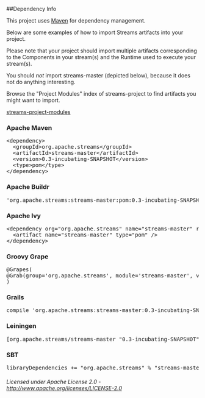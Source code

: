 ##Dependency Info

This project uses [Maven](http://maven.apache.org/ "Maven") for dependency management.

Below are some examples of how to import Streams artifacts into your project.

Please note that your project should import multiple artifacts corresponding to the Components in your stream(s) and the Runtime used to execute your stream(s).

You should *not* import streams-master (depicted below), because it does not do anything interesting.

Browse the "Project Modules" index of streams-project to find artifacts you might want to import.

[streams-project-modules](http://streams.incubator.apache.org/site/latest/streams-project/modules.html "http://streams.incubator.apache.org/site/latest/streams-project/modules.html")

<div class="section">

<h3><a name="Apache_Maven"></a>Apache Maven</h3><a name="Apache_Maven"></a>

<div class="source">

<pre class="prettyprint">&lt;dependency&gt;
  &lt;groupId&gt;org.apache.streams&lt;/groupId&gt;
  &lt;artifactId&gt;streams-master&lt;/artifactId&gt;
  &lt;version&gt;0.3-incubating-SNAPSHOT&lt;/version&gt;
  &lt;type&gt;pom&lt;/type&gt;
&lt;/dependency&gt;</pre>

</div>

</div>

<div class="section">

<h3><a name="Apache_Buildr"></a>Apache Buildr</h3><a name="Apache_Buildr"></a>

<div class="source">

<pre class="prettyprint">'org.apache.streams:streams-master:pom:0.3-incubating-SNAPSHOT'</pre>

</div>

</div>

<div class="section">

<h3><a name="Apache_Ivy"></a>Apache Ivy</h3><a name="Apache_Ivy"></a>

<div class="source">

<pre class="prettyprint">&lt;dependency org=&quot;org.apache.streams&quot; name=&quot;streams-master&quot; rev=&quot;0.3-incubating-SNAPSHOT&quot;&gt;
  &lt;artifact name=&quot;streams-master&quot; type=&quot;pom&quot; /&gt;
&lt;/dependency&gt;</pre>

</div>

</div>

<div class="section">

<h3><a name="Groovy_Grape"></a>Groovy Grape</h3><a name="Groovy_Grape"></a>

<div class="source"><pre class="prettyprint">@Grapes(
@Grab(group='org.apache.streams', module='streams-master', version='0.3-incubating-SNAPSHOT')
)</pre>

</div>

<div>

<div class="section">

<h3><a name="Grails"></a>Grails</h3><a name="Grails"></a>

<div class="source"><pre class="prettyprint">compile 'org.apache.streams:streams-master:0.3-incubating-SNAPSHOT'</pre>

</div>

</div>

<div class="section">
<h3><a name="Leiningen"></a>Leiningen</h3><a name="Leiningen"></a>

<div class="source">

<pre class="prettyprint">[org.apache.streams/streams-master &quot;0.3-incubating-SNAPSHOT&quot;]</pre>

</div>

</div>

<div class="section">

<h3><a name="SBT"></a>SBT</h3><a name="SBT"></a>

<div class="source">

<pre class="prettyprint">libraryDependencies += &quot;org.apache.streams&quot; % &quot;streams-master&quot; % &quot;0.3-incubating-SNAPSHOT&quot;</pre>

</div>

</div>

</div>

</div>

###### Licensed under Apache License 2.0 - http://www.apache.org/licenses/LICENSE-2.0
